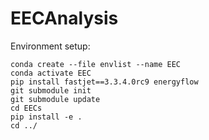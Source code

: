 # EECAnalysis

Environment setup:

```
conda create --file envlist --name EEC
conda activate EEC
pip install fastjet==3.3.4.0rc9 energyflow 
git submodule init
git submodule update
cd EECs
pip install -e .
cd ../
```
